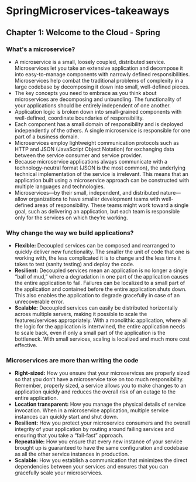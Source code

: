 # SpringMicroservices-takeaways #
## Chapter 1: Welcome to the Cloud - Spring ##
### What's a microservice?
- A microservice is a small, loosely coupled, distributed service. Microservices let you take an extensive application and decompose it into easy-to-manage components with narrowly defined responsibilities. Microservices help combat the traditional problems of complexity in a large codebase by decomposing it down into small, well-defined pieces.
- The key concepts you need to embrace as you think about microservices are decomposing and unbundling. The functionality of your applications should be entirely independent of one another.
- Application logic is broken down into small-grained components with well-defined, coordinate boundaries of responsibility.
- Each component has a small domain of responsibility and is deployed independently of the others. A single microservice is responsible for one part of a business domain.
- Microservices employ lightweight communication protocols such as HTTP and JSON (JavaScript Object Notation) for exchanging data between the service consumer and service provider.
- Because microservice applications always communicate with a technology-neutral format (JSON is the most common), the underlying technical implementation of the service is irrelevant. This means that an application built using a microservice approach can be constructed with multiple languages and technologies.
- Microservices—by their small, independent, and distributed nature—allow organizations to have smaller development teams with well-defined areas of responsibility. These teams might work toward a single goal, such as delivering an application, but each team is responsible only for the services on which they’re working.

### Why change the way we build applications? ###
- **Flexible:** Decoupled services can be composed and rearranged to quickly deliver new functionality. The smaller the unit of code that one is working with, the less complicated it is to change and the less time it takes to test (sanity testing) and deploy the code.
- **Resilient:** Decoupled services mean an application is no longer a single “ball of mud,” where a degradation in one part of the application causes the entire application to fail. Failures can be localized to a small part of the application and contained before the entire application shuts down. This also enables the application to degrade gracefully in case of an unrecoverable error.
- **Scalable:** Decoupled services can easily be distributed horizontally across multiple servers, making it possible to scale the features/services appropriately. With a monolithic application, where all the logic for the application is intertwined, the entire application needs to scale back, even if only a small part of the application is the bottleneck. With small services, scaling is localized and much more cost effective.

### Microservices are more than writing the code ###
- **Right-sized:** How you ensure that your microservices are properly sized so that you don’t have a microservice take on too much responsibility. Remember, properly sized, a service allows you to make changes to an application quickly and reduces the overall risk of an outage to the entire application.
- **Location transparent:** How you manage the physical details of service invocation. When in a microservice application, multiple service instances can quickly start and shut down.
- **Resilient:** How you protect your microservice consumers and the overall integrity of your application by routing around failing services and ensuring that you take a “fail-fast” approach.
- **Repeatable:** How you ensure that every new instance of your service brought up is guaranteed to have the same configuration and codebase as all the other service instances in production.
- **Scalable:** How you establish a communication that minimizes the direct dependencies between your services and ensures that you can gracefully scale your microservices.
